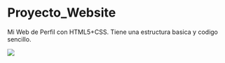 # Proyecto_Website
Mi Web de Perfil con HTML5+CSS.
Tiene una estructura basica y codigo sencillo.

<img src="Proyecto_Website/img/Home.PNG">
